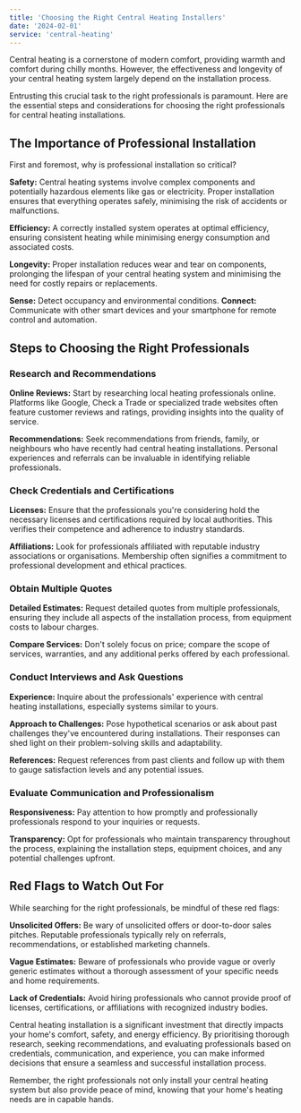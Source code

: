 ```yaml
---
title: 'Choosing the Right Central Heating Installers'
date: '2024-02-01'
service: 'central-heating'
---
```


Central heating is a cornerstone of modern comfort, providing warmth and comfort during chilly months. However, the effectiveness and longevity of your central heating system largely depend on the installation process.

Entrusting this crucial task to the right professionals is paramount. Here are the essential steps and considerations for choosing the right professionals for central heating installations.

## The Importance of Professional Installation

First and foremost, why is professional installation so critical?

**Safety:** Central heating systems involve complex components and potentially hazardous elements like gas or electricity. Proper installation ensures that everything operates safely, minimising the risk of accidents or malfunctions.

**Efficiency:** A correctly installed system operates at optimal efficiency, ensuring consistent heating while minimising energy consumption and associated costs.

**Longevity:** Proper installation reduces wear and tear on components, prolonging the lifespan of your central heating system and minimising the need for costly repairs or replacements.

**Sense:** Detect occupancy and environmental conditions.
**Connect:** Communicate with other smart devices and your smartphone for remote control and automation.

## Steps to Choosing the Right Professionals

### Research and Recommendations

**Online Reviews:** Start by researching local heating professionals online. Platforms like Google, Check a Trade or specialized trade websites often feature customer reviews and ratings, providing insights into the quality of service.

**Recommendations:** Seek recommendations from friends, family, or neighbours who have recently had central heating installations. Personal experiences and referrals can be invaluable in identifying reliable professionals.

### Check Credentials and Certifications

**Licenses:** Ensure that the professionals you're considering hold the necessary licenses and certifications required by local authorities. This verifies their competence and adherence to industry standards.

**Affiliations:** Look for professionals affiliated with reputable industry associations or organisations. Membership often signifies a commitment to professional development and ethical practices.

### Obtain Multiple Quotes

**Detailed Estimates:** Request detailed quotes from multiple professionals, ensuring they include all aspects of the installation process, from equipment costs to labour charges.

**Compare Services:** Don't solely focus on price; compare the scope of services, warranties, and any additional perks offered by each professional.

### Conduct Interviews and Ask Questions

**Experience:** Inquire about the professionals' experience with central heating installations, especially systems similar to yours.

**Approach to Challenges:** Pose hypothetical scenarios or ask about past challenges they've encountered during installations. Their responses can shed light on their problem-solving skills and adaptability.

**References:** Request references from past clients and follow up with them to gauge satisfaction levels and any potential issues.

### Evaluate Communication and Professionalism

**Responsiveness:** Pay attention to how promptly and professionally professionals respond to your inquiries or requests.

**Transparency:** Opt for professionals who maintain transparency throughout the process, explaining the installation steps, equipment choices, and any potential challenges upfront.

## Red Flags to Watch Out For

While searching for the right professionals, be mindful of these red flags:

**Unsolicited Offers:** Be wary of unsolicited offers or door-to-door sales pitches. Reputable professionals typically rely on referrals, recommendations, or established marketing channels.

**Vague Estimates:** Beware of professionals who provide vague or overly generic estimates without a thorough assessment of your specific needs and home requirements.

**Lack of Credentials:** Avoid hiring professionals who cannot provide proof of licenses, certifications, or affiliations with recognized industry bodies.

Central heating installation is a significant investment that directly impacts your home's comfort, safety, and energy efficiency. By prioritising thorough research, seeking recommendations, and evaluating professionals based on credentials, communication, and experience, you can make informed decisions that ensure a seamless and successful installation process.

Remember, the right professionals not only install your central heating system but also provide peace of mind, knowing that your home's heating needs are in capable hands.
